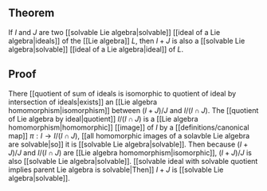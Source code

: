 ## Theorem
If $I$ and $J$ are two [[solvable Lie algebra|solvable]] [[ideal of a Lie algebra|ideals]] of the [[Lie algebra]] $L$, then $I+J$ is also a [[solvable Lie algebra|solvable]] [[ideal of a Lie algebra|ideal]] of $L$.
## Proof
There [[quotient of sum of ideals is isomorphic to quotient of ideal by intersection of ideals|exists]] an [[Lie algebra homomorphism|isomorphism]] between $(I+J)/J$ and $I/(I\cap J)$. The [[quotient of Lie algebra by ideal|quotient]] $I/(I\cap J)$ is a [[Lie algebra homomorphism|homomorphic]] [[image]] of $I$ by a [[definitions/canonical map]] $\pi: I \to I/(I\cap J)$, [[all homomorphic images of a solavble Lie algebra are solvable|so]] it is [[solvable Lie algebra|solvable]]. Then because $(I+J)/J$ and $I/(I\cap J)$ are [[Lie algebra homomorphism|isomorphic]], $(I+J)/J$ is also [[solvable Lie algebra|solvable]]. [[solvable ideal with solvable quotient implies parent Lie algebra is solvable|Then]] $I+J$ is [[solvable Lie algebra|solvable]].